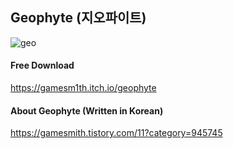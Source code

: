 ## **Geophyte (지오파이트)**

![geo](https://user-images.githubusercontent.com/63915665/157380404-33ca7c07-77e8-4033-8767-82e5c5d08a0c.gif)


#### Free Download
https://gamesm1th.itch.io/geophyte

#### About Geophyte (Written in Korean)
https://gamesmith.tistory.com/11?category=945745
